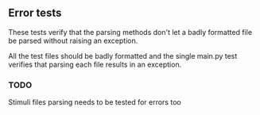 

## Error tests

These tests verify that the parsing methods don't let a badly formatted file be parsed without raising an exception.

All the test files should be badly formatted and the single main.py test verifies that parsing each file results in an
exception.


### TODO
Stimuli files parsing needs to be tested for errors too

